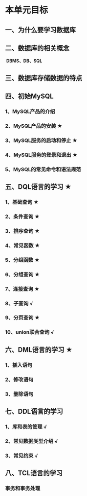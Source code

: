 # 本单元目标

## 一、为什么要学习数据库



## 二、数据库的相关概念      

​		**DBMS、DB、SQL**



## 三、数据库存储数据的特点

## 四、初始MySQL

### 1、MySQL产品的介绍        

### 2、MySQL产品的安装          ★        

### 3、MySQL服务的启动和停止     ★

### 4、MySQL服务的登录和退出     ★      

### 5、MySQL的常见命令和语法规范      

## 五、DQL语言的学习   ★              

### 1、基础查询        ★             

### 2、条件查询  	   ★			

### 3、排序查询  	   ★				

### 4、常见函数        ★               

### 5、分组函数        ★              

### 6、分组查询		   ★			

### 7、连接查询	 	★			

### 8、子查询       √                  

### 9、分页查询       ★              

### 10、union联合查询	√			

## 六、DML语言的学习    ★             

### 1、插入语句						

### 2、修改语句						

### 3、删除语句						

## 七、DDL语言的学习  

### 1、库和表的管理	 √				

### 2、常见数据类型介绍  √          

### 3、常见约束  	  √			

## 八、TCL语言的学习

### 	事务和事务处理         